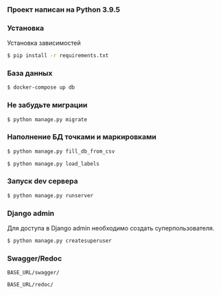 ### Проект написан на Python 3.9.5

### Установка

Установка зависимостей

```sh
$ pip install -r requirements.txt
```
### База данных

```sh
$ docker-compose up db
```

### Не забудьте миграции

```sh
$ python manage.py migrate
```

### Наполнение БД точками и маркировками

```sh
$ python manage.py fill_db_from_csv
```

```sh
$ python manage.py load_labels
```

### Запуск dev сервера

```sh
$ python manage.py runserver
```


### Django admin

Для доступа в Django admin необходимо создать суперпользователя.

```sh
$ python manage.py createsuperuser
```
### Swagger/Redoc

`BASE_URL/swagger/`

`BASE_URL/redoc/`

